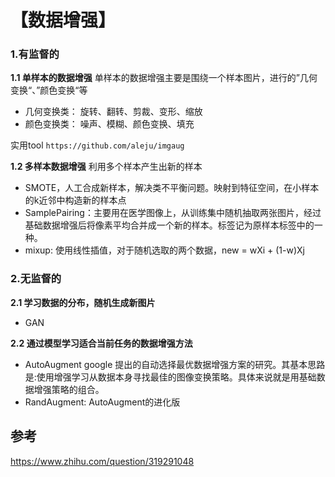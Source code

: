 # 【数据增强】


### 1.有监督的

**1.1 单样本的数据增强**
单样本的数据增强主要是围绕一个样本图片，进行的”几何变换“、”颜色变换“等

- 几何变换类： 旋转、翻转、剪裁、变形、缩放
- 颜色变换类： 噪声、模糊、颜色变换、填充

实用tool `https://github.com/aleju/imgaug`

**1.2 多样本数据增强**
利用多个样本产生出新的样本
- SMOTE，人工合成新样本，解决类不平衡问题。映射到特征空间，在小样本的k近邻中构造新的样本点
- SamplePairing：主要用在医学图像上，从训练集中随机抽取两张图片，经过基础数据增强后将像素平均合并成一个新的样本。标签记为原样本标签中的一种。
- mixup: 使用线性插值，对于随机选取的两个数据，new = wXi + (1-w)Xj

### 2.无监督的
**2.1 学习数据的分布，随机生成新图片**
- GAN

**2.2 通过模型学习适合当前任务的数据增强方法**
- AutoAugment
google 提出的自动选择最优数据增强方案的研究。其基本思路是:使用增强学习从数据本身寻找最佳的图像变换策略。具体来说就是用基础数据增强策略的组合。
- RandAugment: AutoAugment的进化版




## 参考
https://www.zhihu.com/question/319291048
